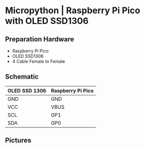 # Micropython | Raspberry Pi Pico with OLED SSD1306

## Preparation Hardware
- Raspberry Pi Pico
- OLED SSD1306
- 4 Cable Female to Female

## Schematic 

| OLED SSD 1306 | Raspberry Pi Pico |
|---------------|-------------------|
| GND           | GND               |
| VCC           | VBUS              |
| SCL           | GP1               |
| SDA           | GP0               |


## Pictures